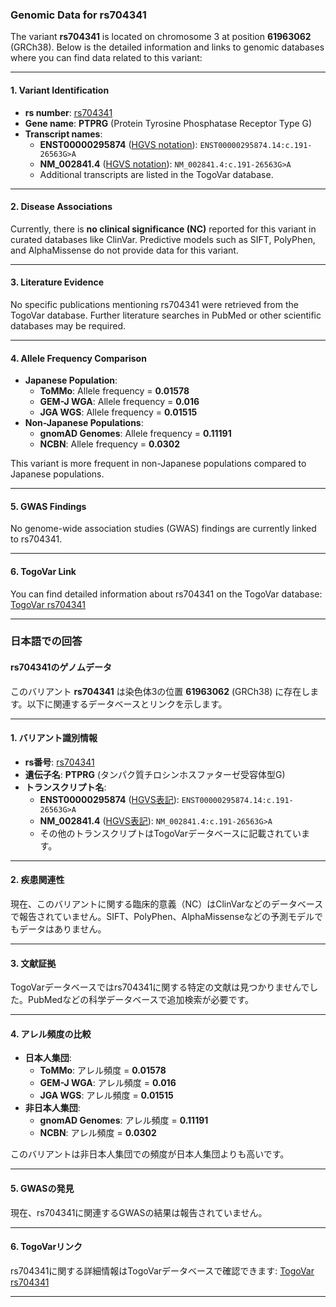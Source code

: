 ### Genomic Data for rs704341
The variant **rs704341** is located on chromosome 3 at position **61963062** (GRCh38). Below is the detailed information and links to genomic databases where you can find data related to this variant:

---

#### 1. **Variant Identification**
- **rs number**: [rs704341](https://identifiers.org/dbsnp/rs704341)
- **Gene name**: **PTPRG** (Protein Tyrosine Phosphatase Receptor Type G)
- **Transcript names**:
  - **ENST00000295874** ([HGVS notation](https://togovar.org/variant/tgv12747289)): `ENST00000295874.14:c.191-26563G>A`
  - **NM_002841.4** ([HGVS notation](https://togovar.org/variant/tgv12747289)): `NM_002841.4:c.191-26563G>A`
  - Additional transcripts are listed in the TogoVar database.

---

#### 2. **Disease Associations**
Currently, there is **no clinical significance (NC)** reported for this variant in curated databases like ClinVar. Predictive models such as SIFT, PolyPhen, and AlphaMissense do not provide data for this variant.

---

#### 3. **Literature Evidence**
No specific publications mentioning rs704341 were retrieved from the TogoVar database. Further literature searches in PubMed or other scientific databases may be required.

---

#### 4. **Allele Frequency Comparison**
- **Japanese Population**:
  - **ToMMo**: Allele frequency = **0.01578**
  - **GEM-J WGA**: Allele frequency = **0.016**
  - **JGA WGS**: Allele frequency = **0.01515**
- **Non-Japanese Populations**:
  - **gnomAD Genomes**: Allele frequency = **0.11191**
  - **NCBN**: Allele frequency = **0.0302**
  
This variant is more frequent in non-Japanese populations compared to Japanese populations.

---

#### 5. **GWAS Findings**
No genome-wide association studies (GWAS) findings are currently linked to rs704341.

---

#### 6. **TogoVar Link**
You can find detailed information about rs704341 on the TogoVar database: [TogoVar rs704341](https://togovar.org/variant/tgv12747289)

---

### 日本語での回答
#### rs704341のゲノムデータ
このバリアント **rs704341** は染色体3の位置 **61963062** (GRCh38) に存在します。以下に関連するデータベースとリンクを示します。

---

#### 1. **バリアント識別情報**
- **rs番号**: [rs704341](https://identifiers.org/dbsnp/rs704341)
- **遺伝子名**: **PTPRG** (タンパク質チロシンホスファターゼ受容体型G)
- **トランスクリプト名**:
  - **ENST00000295874** ([HGVS表記](https://togovar.org/variant/tgv12747289)): `ENST00000295874.14:c.191-26563G>A`
  - **NM_002841.4** ([HGVS表記](https://togovar.org/variant/tgv12747289)): `NM_002841.4:c.191-26563G>A`
  - その他のトランスクリプトはTogoVarデータベースに記載されています。

---

#### 2. **疾患関連性**
現在、このバリアントに関する臨床的意義（NC）はClinVarなどのデータベースで報告されていません。SIFT、PolyPhen、AlphaMissenseなどの予測モデルでもデータはありません。

---

#### 3. **文献証拠**
TogoVarデータベースではrs704341に関する特定の文献は見つかりませんでした。PubMedなどの科学データベースで追加検索が必要です。

---

#### 4. **アレル頻度の比較**
- **日本人集団**:
  - **ToMMo**: アレル頻度 = **0.01578**
  - **GEM-J WGA**: アレル頻度 = **0.016**
  - **JGA WGS**: アレル頻度 = **0.01515**
- **非日本人集団**:
  - **gnomAD Genomes**: アレル頻度 = **0.11191**
  - **NCBN**: アレル頻度 = **0.0302**

このバリアントは非日本人集団での頻度が日本人集団よりも高いです。

---

#### 5. **GWASの発見**
現在、rs704341に関連するGWASの結果は報告されていません。

---

#### 6. **TogoVarリンク**
rs704341に関する詳細情報はTogoVarデータベースで確認できます: [TogoVar rs704341](https://togovar.org/variant/tgv12747289)

---